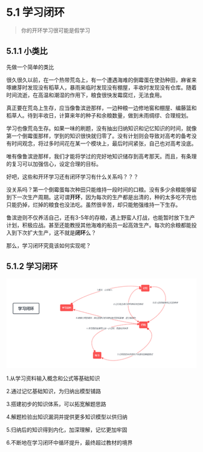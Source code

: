 # 5.1 学习闭环
> 你的开环学习很可能是假学习

## 5.1.1 小类比

先做一个简单的类比

很久很久以前，在一个热带荒岛上，有一个遭遇海难的倒霉蛋在使劲种田，麻雀来啄嫩芽时发现没有稻草人，暴雨来临时发现没有棚屋，丰收时发现没有仓库。随着时间流逝，在高温和潮湿的作用下，粮食很快发霉腐烂，无法食用。

真正要在荒岛上生存，应当像鲁滨逊那样，一边种粮一边修地窖和棚屋、编藤篮和稻草人。待到丰收日，计算来年的种子和余粮数量，做到未雨绸缪、合理规划。

学习也像荒岛生存。如果一味的刷题，没有抽出归纳知识和记忆知识的时间，就像第一个倒霉蛋那样，学到的知识很快就归零了。没有计划则会导致对高考的备考没有时间观念，将过多时间花在某一个模块上，最后时间紧张，自己也对高考没底。

唯有像鲁滨逊那样，我们才能将学过的完好地知识储存到高考那天。而且，有条理的复习可以加强信心，设定合理的目标。

好吧，这些和开环学习还有闭环学习有什么关系吗？？？

没关系吗？第一个倒霉蛋每次种田只能维持一段时间的口粮。没有多少余粮能够留到下一次生产周期。这可谓**开环**，因为每次的生产都是出清的，种的太多吃不完也只能扔掉，烂掉的粮食也没法吃。虽然很辛苦，却只能勉强维持一下生存。

鲁滨逊则不仅养活自己，还有3-5年的存粮，遇上野蛮人打战，也能暂时放下生产计划，积极应战。甚至还能教授其他海难的船员一起高效生产。每次的余粮都能投入到下次扩大生产，这不就是**闭环**么？

那么，学习闭环究竟该如何实现呢？

## 5.1.2 学习闭环

![](../.gitbook/assets/tim-jie-tu-20180928203219.png)

1.从学习资料输入概念和公式等基础知识

2.通过记忆基础知识，为归纳出模型铺路

3.搭建初步的知识体系，可以拓宽解题思路

4.解题检验出知识漏洞并提供更多知识模型以供归纳

5.归纳后的知识得到内化，加深理解，记忆更加牢固

6.不断地在学习闭环中循环提升，最终超过教材的境界

